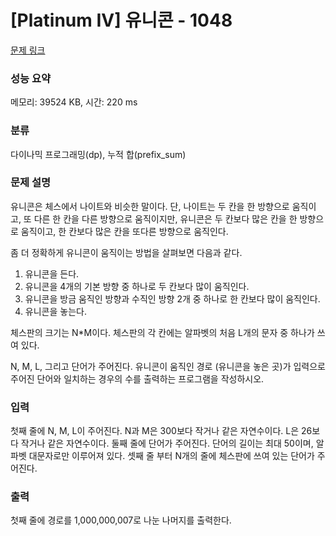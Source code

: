 # [Platinum IV] 유니콘 - 1048 

[문제 링크](https://www.acmicpc.net/problem/1048) 

### 성능 요약

메모리: 39524 KB, 시간: 220 ms

### 분류

다이나믹 프로그래밍(dp), 누적 합(prefix_sum)

### 문제 설명

<p>유니콘은 체스에서 나이트와 비슷한 말이다. 단, 나이트는 두 칸을 한 방향으로 움직이고, 또 다른 한 칸을 다른 방향으로  움직이지만, 유니콘은 두 칸보다 많은 칸을 한 방향으로 움직이고, 한 칸보다 많은 칸을 또다른 방향으로 움직인다.</p>

<p>좀 더 정확하게 유니콘이 움직이는 방법을 살펴보면 다음과 같다.</p>

<ol>
	<li>유니콘을 든다.</li>
	<li>유니콘을 4개의 기본 방향 중 하나로 두 칸보다 많이 움직인다.</li>
	<li>유니콘을 방금 움직인 방향과 수직인 방향 2개 중 하나로 한 칸보다 많이 움직인다.</li>
	<li>유니콘을 놓는다.</li>
</ol>

<p>체스판의 크기는 N*M이다. 체스판의 각 칸에는 알파벳의 처음 L개의 문자 중 하나가 쓰여 있다.</p>

<p>N, M, L, 그리고 단어가 주어진다. 유니콘이 움직인 경로 (유니콘을 놓은 곳)가 입력으로 주어진 단어와 일치하는 경우의 수를 출력하는 프로그램을 작성하시오.</p>

### 입력 

 <p>첫째 줄에 N, M, L이 주어진다. N과 M은 300보다 작거나 같은 자연수이다. L은 26보다 작거나 같은 자연수이다. 둘째 줄에 단어가 주어진다. 단어의 길이는 최대 50이며, 알파벳 대문자로만 이루어져 있다. 셋째 줄 부터 N개의 줄에 체스판에 쓰여 있는 단어가 주어진다.</p>

### 출력 

 <p>첫째 줄에 경로를 1,000,000,007로 나눈 나머지를 출력한다.</p>

